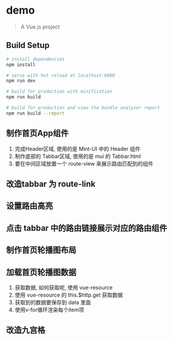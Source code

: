 # demo

> A Vue.js project

## Build Setup

``` bash
# install dependencies
npm install

# serve with hot reload at localhost:8080
npm run dev

# build for production with minification
npm run build

# build for production and view the bundle analyzer report
npm run build --report
```

## 制作首页App组件
1. 完成Header区域, 使用的是 Mint-UI 中的 Header 组件
2. 制作底部的 Tabbar区域, 使用的是 mui 的 Tabbar.html
3. 要在中间区域放置一个 route-view 来展示路由匹配到的组件

## 改造tabbar 为 route-link


## 设置路由高亮


## 点击 tabbar 中的路由链接展示对应的路由组件


## 制作首页轮播图布局


## 加载首页轮播图数据
1. 获取数据, 如何获取呢, 使用 vue-resource
2. 使用 vue-resource 的 this.$http.get 获取数据
3. 获取到的数据要保存到 data 里面
4. 使用v-for循环渲染每个item项

## 改造九宫格